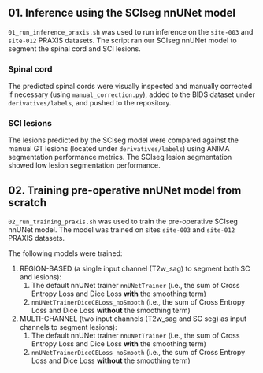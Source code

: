 
## 01. Inference using the SCIseg nnUNet model

`01_run_inference_praxis.sh` was used to run inference on the `site-003` and `site-012` PRAXIS datasets. The script ran
our SCIseg nnUNet model to segment the spinal cord and SCI lesions. 

### Spinal cord

The predicted spinal cords were visually inspected and manually corrected if necessary (using `manual_correction.py`), 
added to the BIDS dataset under `derivatives/labels`, and pushed to the repository.

### SCI lesions

The lesions predicted by the SCIseg model were compared against the manual GT lesions (located under `derivatives/labels`) 
using ANIMA segmentation performance metrics. The SCIseg lesion segmentation showed low lesion segmentation performance.

## 02. Training pre-operative nnUNet model from scratch

`02_run_training_praxis.sh` was used to train the pre-operative SCIseg nnUNet model. The model was trained on sites 
`site-003` and `site-012` PRAXIS datasets.

The following models were trained:
1. REGION-BASED (a single input channel (T2w_sag) to segment both SC and lesions):
   1. The default nnUNet trainer `nnUNetTrainer` (i.e., the sum of Cross Entropy Loss and Dice Loss **with** the smoothing term)
   2. `nnUNetTrainerDiceCELoss_noSmooth` (i.e., the sum of Cross Entropy Loss and Dice Loss **without** the smoothing term)
2. MULTI-CHANNEL (two input channels (T2w_sag and SC seg) as input channels to segment lesions):
   1. The default nnUNet trainer `nnUNetTrainer` (i.e., the sum of Cross Entropy Loss and Dice Loss **with** the smoothing term)
   2. `nnUNetTrainerDiceCELoss_noSmooth` (i.e., the sum of Cross Entropy Loss and Dice Loss **without** the smoothing term)